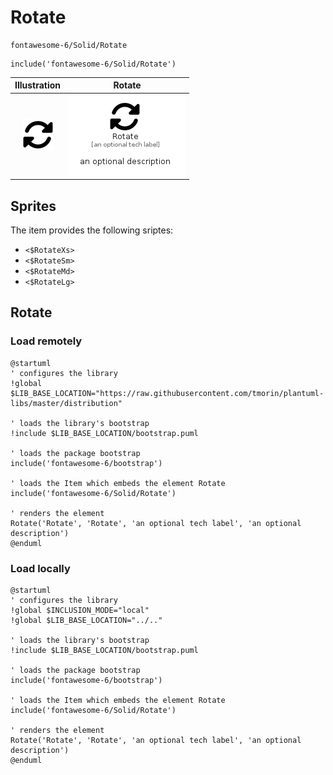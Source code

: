 # Rotate


```text
fontawesome-6/Solid/Rotate
```

```text
include('fontawesome-6/Solid/Rotate')
```



| Illustration | Rotate |
| :---: | :---: |
| ![illustration for Illustration](../../fontawesome-6/Solid/Rotate.png) | ![illustration for Rotate](../../fontawesome-6/Solid/Rotate.Local.png) |



## Sprites
The item provides the following sriptes:

- `<$RotateXs>`
- `<$RotateSm>`
- `<$RotateMd>`
- `<$RotateLg>`





## Rotate

### Load remotely
```plantuml
@startuml
' configures the library
!global $LIB_BASE_LOCATION="https://raw.githubusercontent.com/tmorin/plantuml-libs/master/distribution"

' loads the library's bootstrap
!include $LIB_BASE_LOCATION/bootstrap.puml

' loads the package bootstrap
include('fontawesome-6/bootstrap')

' loads the Item which embeds the element Rotate
include('fontawesome-6/Solid/Rotate')

' renders the element
Rotate('Rotate', 'Rotate', 'an optional tech label', 'an optional description')
@enduml
```

### Load locally
```plantuml
@startuml
' configures the library
!global $INCLUSION_MODE="local"
!global $LIB_BASE_LOCATION="../.."

' loads the library's bootstrap
!include $LIB_BASE_LOCATION/bootstrap.puml

' loads the package bootstrap
include('fontawesome-6/bootstrap')

' loads the Item which embeds the element Rotate
include('fontawesome-6/Solid/Rotate')

' renders the element
Rotate('Rotate', 'Rotate', 'an optional tech label', 'an optional description')
@enduml
```

